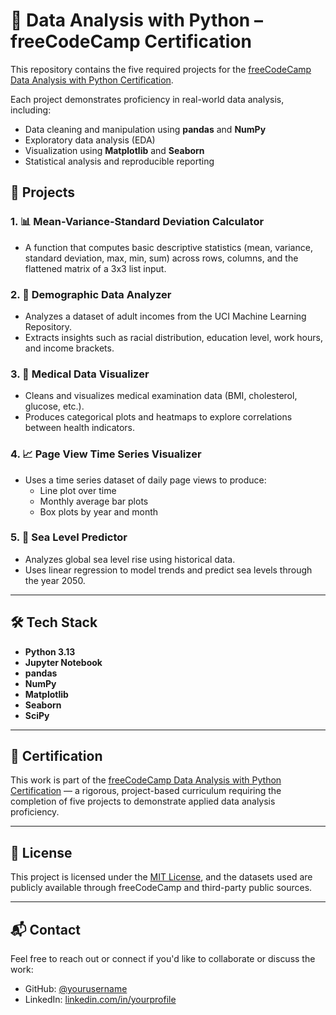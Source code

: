 # 🧠 Data Analysis with Python – freeCodeCamp Certification

This repository contains the five required projects for the [freeCodeCamp Data Analysis with Python Certification](https://www.freecodecamp.org/learn/data-analysis-with-python/).

Each project demonstrates proficiency in real-world data analysis, including:
- Data cleaning and manipulation using **pandas** and **NumPy**
- Exploratory data analysis (EDA)
- Visualization using **Matplotlib** and **Seaborn**
- Statistical analysis and reproducible reporting


## 📁 Projects

### 1. 📊 Mean-Variance-Standard Deviation Calculator
- A function that computes basic descriptive statistics (mean, variance, standard deviation, max, min, sum) across rows, columns, and the flattened matrix of a 3x3 list input.

### 2. 🧮 Demographic Data Analyzer
- Analyzes a dataset of adult incomes from the UCI Machine Learning Repository.
- Extracts insights such as racial distribution, education level, work hours, and income brackets.


### 3. 🧬 Medical Data Visualizer
- Cleans and visualizes medical examination data (BMI, cholesterol, glucose, etc.).
- Produces categorical plots and heatmaps to explore correlations between health indicators.

### 4. 📈 Page View Time Series Visualizer
- Uses a time series dataset of daily page views to produce:
  - Line plot over time
  - Monthly average bar plots
  - Box plots by year and month

### 5. 🌊 Sea Level Predictor
- Analyzes global sea level rise using historical data.
- Uses linear regression to model trends and predict sea levels through the year 2050.

---

## 🛠️ Tech Stack

- **Python 3.13**
- **Jupyter Notebook**
- **pandas**
- **NumPy**
- **Matplotlib**
- **Seaborn**
- **SciPy**

---

## 📑 Certification

This work is part of the [freeCodeCamp Data Analysis with Python Certification](https://www.freecodecamp.org/certification/) — a rigorous, project-based curriculum requiring the completion of five projects to demonstrate applied data analysis proficiency.

---

## 📎 License

This project is licensed under the [MIT License](LICENSE), and the datasets used are publicly available through freeCodeCamp and third-party public sources.

---

## 📬 Contact

Feel free to reach out or connect if you'd like to collaborate or discuss the work:
- GitHub: [@yourusername](https://github.com/nikhil-sethu/)
- LinkedIn: [linkedin.com/in/yourprofile](https://linkedin.com/in/nikhil-sethu/)
